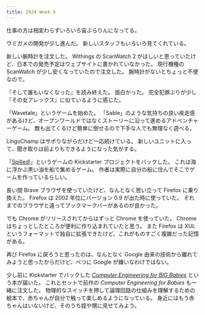 ```yaml
---
title: 2024 Week 5
---
```


仕事の方は相変わらずいろいろ宙ぶらりんになってる。

ウミガメの開発が少し進んだ。
新しいスタッフもいろいろ見てくれている。

新しい腕時計を注文した。
Withings の ScanWatch 2 がほしいと思っていたけど、日本での発売予定はウェブサイトに書かれていなかった。
現行機種の ScanWatch が少し安くなっていたので注文した。
腕時計がないとちょっと不便なので。

『そして誰もいなくなった』を読み終えた。
面白かった。
完全犯罪ぶりが少し『その女アレックス』に似ているように感じた。

「Wavetale」というゲームを始めた。
「Sable」のような気持ちの良い疾走感があるけど、オープンワールドではなくストーリーに沿って進めるアドベンチャーゲーム。
敵も出てくるけど簡単に倒せるので下手な人でも無理なく遊べる。

LingoChamp はサボりながらだけど一応続けている。
新しいユニットに入って、聞き取りは前よりもできるようになった気がする。

「[Spilled!](https://www.kickstarter.com/projects/lentegamedev/spilled)」というゲームの Kickstarter プロジェクトをバックした。
これは海に浮かぶ黒い油を船で集めるゲーム。
作者は実際に自分の船に住んでそこでゲームを作っているらしい。

長い間 Brave ブラウザを使っていたけど、なんとなく思い立って Firefox に乗り換えた。
Firefox は 2002 年位にバージョン 0.9 が出た時に使っていた。
それまでのブラウザと違ってブックマークバーがあるのが良かった。

でも Chrome がリリースされてからはずっと Chrome を使っていた。
Chrome はちょっとしたところが便利に作り込まれていたと思う。
また Firefox は XUL というフォーマットで独自に拡張できたけど、これがものすごく複雑だった記憶がある。

再び Firefox に戻ろうと思ったのは、なんとなく Google 由来の技術から離れてみようと思ったからだけど、べつに Google が嫌いなわけではない。

少し前に Kickstarter でバックした _[Computer Engineering for BIG Babies](https://www.kickstarter.com/projects/babyengineering/computer-engineering-for-big-babies)_ という本が届いた。
これとセットで前作の _Computer Engineering for Babies_ も一緒に注文した。
物理的なスイッチを押して論理回路の仕組みを理解するための絵本で、赤ちゃんが自分で触って楽しめるようになっている。
身近にはもう赤ちゃんはいないけど、そのうち姪や甥に見せてみよう。
